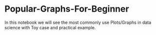 # Popular-Graphs-For-Beginner
In this notebook we will see the most commonly use Plots/Graphs in data science with Toy case and practical example.
